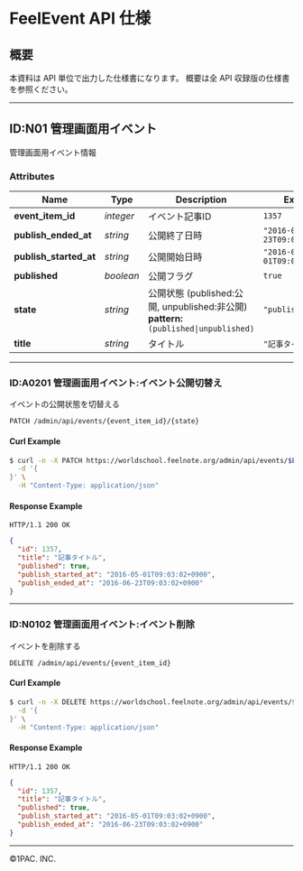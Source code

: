 FeelEvent API 仕様
============

## 概要
本資料は API 単位で出力した仕様書になります。
概要は全 API 収録版の仕様書を参照ください。

***

## <a name="resource-n01"></a>ID:N01 管理画面用イベント

管理画面用イベント情報

### Attributes

| Name | Type | Description | Example |
| ------- | ------- | ------- | ------- |
| **event\_item\_id** | *integer* | イベント記事ID | `1357` |
| **publish\_ended\_at** | *string* | 公開終了日時 | `"2016-06-23T09:03:02+0900"` |
| **publish\_started\_at** | *string* | 公開開始日時 | `"2016-05-01T09:03:02+0900"` |
| **published** | *boolean* | 公開フラグ | `true` |
| **state** | *string* | 公開状態 (published:公開, unpublished:非公開)<br/> **pattern:** <code>(published&#124;unpublished)</code> | `"published"` |
| **title** | *string* | タイトル | `"記事タイトル"` |

***

### ID:A0201 管理画面用イベント:イベント公開切替え

イベントの公開状態を切替える

```
PATCH /admin/api/events/{event_item_id}/{state}
```


#### Curl Example

```bash
$ curl -n -X PATCH https://worldschool.feelnote.org/admin/api/events/$EVENT_ITEM_ID/$STATE \
  -d '{
}' \
  -H "Content-Type: application/json"
```


#### Response Example

```
HTTP/1.1 200 OK
```

```json
{
  "id": 1357,
  "title": "記事タイトル",
  "published": true,
  "publish_started_at": "2016-05-01T09:03:02+0900",
  "publish_ended_at": "2016-06-23T09:03:02+0900"
}
```

***

### ID:N0102 管理画面用イベント:イベント削除

イベントを削除する

```
DELETE /admin/api/events/{event_item_id}
```


#### Curl Example

```bash
$ curl -n -X DELETE https://worldschool.feelnote.org/admin/api/events/$EVENT_ITEM_ID \
  -d '{
}' \
  -H "Content-Type: application/json"
```


#### Response Example

```
HTTP/1.1 200 OK
```

```json
{
  "id": 1357,
  "title": "記事タイトル",
  "published": true,
  "publish_started_at": "2016-05-01T09:03:02+0900",
  "publish_ended_at": "2016-06-23T09:03:02+0900"
}
```


***
©1PAC. INC.
